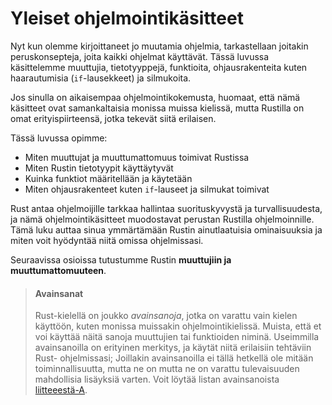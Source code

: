# Yleiset ohjelmointikäsitteet

Nyt kun olemme kirjoittaneet jo muutamia ohjelmia, tarkastellaan joitakin peruskonsepteja, joita kaikki ohjelmat käyttävät. 
Tässä luvussa käsittelemme muuttujia, tietotyyppejä, funktioita, ohjausrakenteita kuten haarautumisia (`if`-lausekkeet) ja silmukoita.

Jos sinulla on aikaisempaa ohjelmointikokemusta, huomaat, että nämä käsitteet ovat samankaltaisia monissa muissa kielissä, 
mutta Rustilla on omat erityispiirteensä, jotka tekevät siitä erilaisen.

Tässä luvussa opimme:

- Miten muuttujat ja muuttumattomuus toimivat Rustissa
- Miten Rustin tietotyypit käyttäytyvät
- Kuinka funktiot määritellään ja käytetään
- Miten ohjausrakenteet kuten `if`-lauseet ja silmukat toimivat

Rust antaa ohjelmoijille tarkkaa hallintaa suorituskyvystä ja turvallisuudesta, ja nämä ohjelmointikäsitteet muodostavat perustan 
Rustilla ohjelmoinnille. Tämä luku auttaa sinua ymmärtämään Rustin ainutlaatuisia ominaisuuksia ja miten voit hyödyntää niitä omissa ohjelmissasi.

Seuraavissa osioissa tutustumme Rustin **muuttujiin ja muuttumattomuuteen**.

> #### Avainsanat
>
>Rust-kielellä on joukko _avainsanoja_, jotka on varattu vain
> kielen käyttöön, kuten monissa muissakin ohjelmointikielissä. Muista, että et voi käyttää
> näitä sanoja muuttujien tai funktioiden niminä. Useimmilla avainsanoilla on
> erityinen merkitys, ja käytät niitä erilaisiin tehtäviin Rust-
> ohjelmissasi; Joillakin avainsanoilla ei tällä hetkellä ole mitään toiminnallisuutta, mutta ne on
> mutta ne on varattu tulevaisuuden mahdollisia lisäyksiä varten.
> Voit löytää listan avainsanoista [liitteeestä-A][appendix_a]<!-- ignore -->.

[appendix_a]: appendix-01-keywords.md